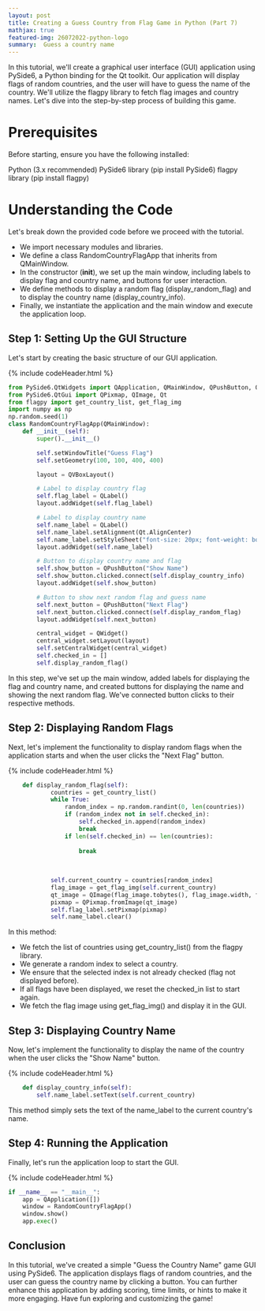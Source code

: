 ```yaml
---
layout: post
title: Creating a Guess Country from Flag Game in Python (Part 7)
mathjax: true
featured-img: 26072022-python-logo
summary:  Guess a country name
---
```


In this tutorial, we'll create a graphical user interface (GUI) application using PySide6, a Python binding for the Qt toolkit. Our application will display flags of random countries, and the user will have to guess the name of the country. We'll utilize the flagpy library to fetch flag images and country names. Let's dive into the step-by-step process of building this game.


# Prerequisites

Before starting, ensure you have the following installed:

Python (3.x recommended)
PySide6 library (pip install PySide6)
flagpy library (pip install flagpy)

# Understanding the Code

Let's break down the provided code before we proceed with the tutorial.

* We import necessary modules and libraries.
* We define a class RandomCountryFlagApp that inherits from QMainWindow.
* In the constructor (__init__), we set up the main window, including labels to display flag and country name, and buttons for user interaction.
* We define methods to display a random flag (display_random_flag) and to display the country name (display_country_info).
* Finally, we instantiate the application and the main window and execute the application loop.

## Step 1: Setting Up the GUI Structure

Let's start by creating the basic structure of our GUI application.

{% include codeHeader.html %}
```python
from PySide6.QtWidgets import QApplication, QMainWindow, QPushButton, QLabel, QVBoxLayout, QWidget
from PySide6.QtGui import QPixmap, QImage, Qt
from flagpy import get_country_list, get_flag_img
import numpy as np
np.random.seed(1)
class RandomCountryFlagApp(QMainWindow):
    def __init__(self):
        super().__init__()

        self.setWindowTitle("Guess Flag")
        self.setGeometry(100, 100, 400, 400)

        layout = QVBoxLayout()

        # Label to display country flag
        self.flag_label = QLabel()
        layout.addWidget(self.flag_label)

        # Label to display country name
        self.name_label = QLabel()
        self.name_label.setAlignment(Qt.AlignCenter)
        self.name_label.setStyleSheet("font-size: 20px; font-weight: bold;")
        layout.addWidget(self.name_label)

        # Button to display country name and flag
        self.show_button = QPushButton("Show Name")
        self.show_button.clicked.connect(self.display_country_info)
        layout.addWidget(self.show_button)

        # Button to show next random flag and guess name
        self.next_button = QPushButton("Next Flag")
        self.next_button.clicked.connect(self.display_random_flag)
        layout.addWidget(self.next_button)

        central_widget = QWidget()
        central_widget.setLayout(layout)
        self.setCentralWidget(central_widget)
        self.checked_in = []
        self.display_random_flag()

```

In this step, we've set up the main window, added labels for displaying the flag and country name, and created buttons for displaying the name and showing the next random flag. We've connected button clicks to their respective methods.

## Step 2: Displaying Random Flags

Next, let's implement the functionality to display random flags when the application starts and when the user clicks the "Next Flag" button.

{% include codeHeader.html %}
```python
    def display_random_flag(self):
            countries = get_country_list()
            while True:
                random_index = np.random.randint(0, len(countries))
                if (random_index not in self.checked_in):
                    self.checked_in.append(random_index)
                    break
                if len(self.checked_in) == len(countries):
                    
                    break
                    
            
            
            self.current_country = countries[random_index]
            flag_image = get_flag_img(self.current_country)
            qt_image = QImage(flag_image.tobytes(), flag_image.width, flag_image.height, flag_image.width * 3, QImage.Format_RGB888)
            pixmap = QPixmap.fromImage(qt_image)
            self.flag_label.setPixmap(pixmap)
            self.name_label.clear()


```

In this method:

* We fetch the list of countries using get_country_list() from the flagpy library.
* We generate a random index to select a country.
* We ensure that the selected index is not already checked (flag not displayed before).
* If all flags have been displayed, we reset the checked_in list to start again.
* We fetch the flag image using get_flag_img() and display it in the GUI.

## Step 3: Displaying Country Name

Now, let's implement the functionality to display the name of the country when the user clicks the "Show Name" button.

{% include codeHeader.html %}
```python
    def display_country_info(self):
        self.name_label.setText(self.current_country)

```

This method simply sets the text of the name_label to the current country's name.

## Step 4: Running the Application

Finally, let's run the application loop to start the GUI.

{% include codeHeader.html %}
```python
if __name__ == "__main__":
    app = QApplication([])
    window = RandomCountryFlagApp()
    window.show()
    app.exec()

```

## Conclusion

In this tutorial, we've created a simple "Guess the Country Name" game GUI using PySide6. The application displays flags of random countries, and the user can guess the country name by clicking a button. You can further enhance this application by adding scoring, time limits, or hints to make it more engaging. Have fun exploring and customizing the game!


